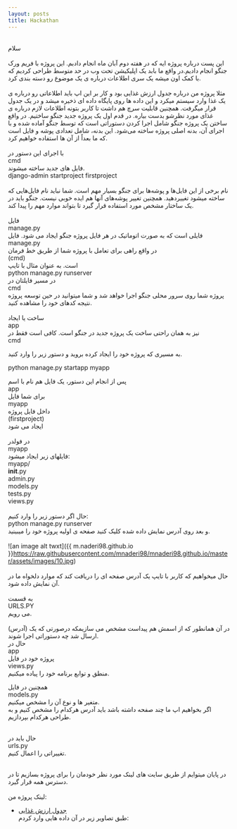 ```yaml
---
layout: posts
title: Hackathan
---
```


<br>سلام<br>
<br>
این پست  درباره پروژه ایه که در  هفته دوم آبان ماه انجام دادبم. این پروژه با فریم ورک جنگو انجام دادیم.در واقع ما بابد یک اپلیکیشن تحت وب در حد متوسط طراحی کردیم که با کمک اون میشه یک سری اطلاعات درباره ی یک موضوع رو دسته بندی کرد. <br>
<br>
مثلا پروژه من درباره جدول ارزش غذایی بود و کار بر این اپ باید اطلاعاتی رو درباره ی یک غذا وارد سیستم میکرد و این داده ها روی پایگاه داده ای ذخیره میشد و در یک جدول قرار میگرفت. همچنین قابلیت سرچ هم داشت تا کاربر بتونه اطلاعات لازم درباره ی غذای مورد نظرشو بدست بیاره.
در قدم اول یک پروژه جدید جنگو ساختیم. در واقع ساختن یک پروژه جنگو شامل اجرا کردن دستوراتی است که توسط جنگو آماده شده و با اجرای آن، بدنه اصلی پروژه ساخته می‌شود. این بدنه، شامل تعدادی پوشه و فایل است که ما بعداً از آن ها استفاده خواهیم کرد.<br>
<br>
با اجرای این دستور در <br>
cmd <br>
فایل های جدید ساخته میشوند.<br>
django-admin startproject firstproject<br>
<br>
نام برخی از این فایل‌ها و پوشه‌ها برای جنگو بسیار مهم است. شما نباید نام فایل‌‌هایی که ساخته میشود تغییردهید. همچنین تغییر پوشه‌های آنها هم ایده خوبی نیست. جنگو باید در یک ساختار مشخص مورد استفاده قرار گیرد تا بتواند موارد مهم را پیدا کند.<br>
<br>
فایل<br>
 manage.py <br>
فایلی است که به صورت اتوماتیک در هر فایل پروژه جنگو ایجاد می شود. فایل <br>
manage.py<br>
در واقع راهی برای تعامل با پروژه شما از طریق خط فرمان <br>
(cmd)<br>
است. به عنوان مثال با تایپ<br>
python manage.py runserver<br>
در مسیر فایلتان در<br>
  cmd<br>
 پروژه شما روی سرور محلی جنگو اجرا 
  خواهد شد و شما میتوانید در حین توسعه پروژه نتیجه کدهای خود را مشاهده کنید.
<br>
<br>
ساخت یا ایجاد<br>
app<br>
 نیز به همان راحتی ساخت یک پروژه جدید در جنگو است. کافی است فقط در <br>
cmd <br>
 
 به مسیری که پروژه خود را ایجاد کرده بروید و دستور زیر را وارد کنید.<br>

python manage.py startapp myapp<br>

پس از انجام این دستور، یک فایل هم نام با اسم <br>
app<br> 
برای شما فایل<br> 
myapp<br> 
داخل فایل پروژه<br> 
(firstproject)<br> 
  ایجاد می شود<br> 
<br>در فولدر<br> 
myapp<br> 
فایلهای زیر ایجاد میشود:<br> 
myapp/<br> 
__init__.py<br> 
admin.py<br> 
models.py<br> 
tests.py<br>
views.py<br>
<br>حال اگر دستور زیر را وارد کنیم:<br>
python manage.py runserver<br>
و بعد روی آدرس نمایش داده شده کلیک کنید  صفحه ی اولیه پروژه خود را میبینید.<br>
<br>![an image alt twxt]({{ m.naderi98.github.io }}https://raw.githubusercontent.com/mnaderi98/mnaderi98.github.io/master/assets/images/10.jpg)<br>
<br>حال میخواهیم که کاربر با تایپ یک آدرس صفحه ای را دریافت کند که موارد دلخواه ما در آن نمایش داده شود.<br>
<br>به قسمت<br>
URLS.PY<br>
می رویم.<br>
<br>در آن همانطور که از اسمش هم پیداست مشخص می سازیمکه درصورتی که یک (آدرس) ارسال شد چه دستوراتی اجرا شوند.
<br>حال در 
<br>app<br>
 پروژه خود در فایل 
<br>views.py<br>
  منطق و توابع برنامه خود را پیاده میکنیم.<br>

  همچنین در فایل
<br>models.py<br>
  متغیر ها و نوع آن را مشخص میکنیم.<br>
  اگر بخواهیم اپ ما چند صفحه داشته باشد باید آدرس هرکدام را مشخص کنیم و به طراحی هرکدام بپردازیم.<br>
  


<br>حال باید در<br> urls.py<br> تغییراتی را اعمال کنیم.<br>

<br>در پایان میتوایم از طریق سایت های لینک مورد نظر خودمان را برای پروژه بسازیم تا در دسترس همه قرار گیرد.<br>
<br>لینک پروژه من:<br>
* [جدول ارزش غذایی](http://mahdiehnaderi.pythonanywhere.com/)
<br>طبق تصاویر زیر در آن داده هایی وارد کردم:<br>
<br><br>
<br><br>
<br><br>
